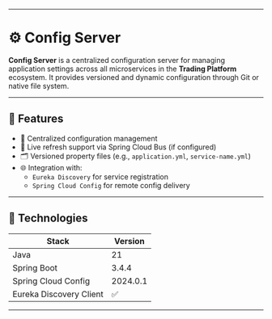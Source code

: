 
---

# ⚙️ Config Server

**Config Server** is a centralized configuration server for managing application settings across all microservices in the **Trading Platform** ecosystem. It provides versioned and dynamic configuration through Git or native file system.

---

## 🚀 Features

- 🧠 Centralized configuration management
- 🔁 Live refresh support via Spring Cloud Bus (if configured)
- 🗂️ Versioned property files (e.g., `application.yml`, `service-name.yml`)
- 🌐 Integration with:
    - `Eureka Discovery` for service registration
    - `Spring Cloud Config` for remote config delivery

---

## 🧱 Technologies

| Stack                    | Version   |
|--------------------------|-----------|
| Java                     | 21        |
| Spring Boot              | 3.4.4     |
| Spring Cloud Config      | 2024.0.1  |
| Eureka Discovery Client  | ✅        |

---
